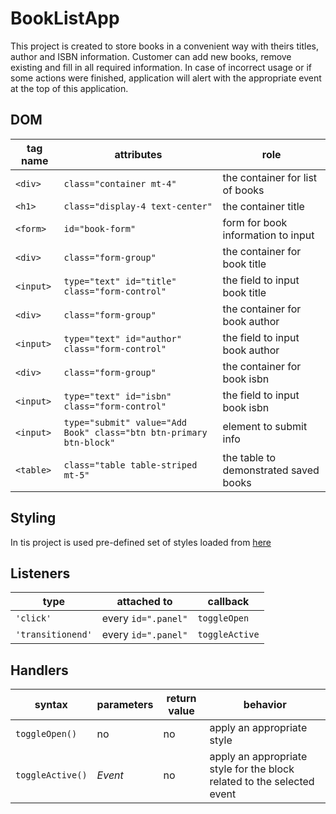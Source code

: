 # BookListApp

This project is created to store books in a convenient way with theirs titles, author and ISBN information. Customer can add new books, remove existing and fill in all required information. In case of incorrect usage or if some actions were finished, application will alert with the appropriate event at the top of this application.

## DOM

| tag name  | attributes                                                         | role                                  |
| --------- | ------------------------------------------------------------------ | ------------------------------------- |
| `<div>`   | `class="container mt-4"`                                           | the container for list of books       |
| `<h1>`    | `class="display-4 text-center"`                                    | the container title                   |
| `<form>`  | `id="book-form"`                                                   | form for book information to input    |
| `<div>`   | `class="form-group"`                                               | the container for book title          |
| `<input>` | `type="text" id="title" class="form-control"`                      | the field to input book title         |
| `<div>`   | `class="form-group"`                                               | the container for book author         |
| `<input>` | `type="text" id="author" class="form-control"`                     | the field to input book author        |
| `<div>`   | `class="form-group"`                                               | the container for book isbn           |
| `<input>` | `type="text" id="isbn" class="form-control"`                       | the field to input book isbn          |
| `<input>` | `type="submit" value="Add Book" class="btn btn-primary btn-block"` | element to submit info                |
| `<table>` | `class="table table-striped mt-5"`                                 | the table to demonstrated saved books |

## Styling

In tis project is used pre-defined set of styles loaded from [here]("https://bootswatch.com/4/yeti/bootstrat.min.css")

## Listeners

| type              | attached to         | callback       |
| ----------------- | ------------------- | -------------- |
| `'click'`         | every `id=".panel"` | `toggleOpen`   |
| `'transitionend'` | every `id=".panel"` | `toggleActive` |

## Handlers

| syntax           | parameters | return value | behavior                                                               |
| ---------------- | ---------- | ------------ | ---------------------------------------------------------------------- |
| `toggleOpen()`   | no         | no           | apply an appropriate style                                             |
| `toggleActive()` | _Event_    | no           | apply an appropriate style for the block related to the selected event |
